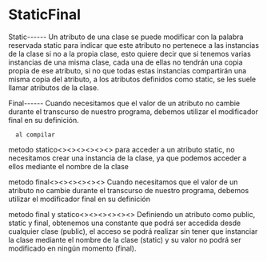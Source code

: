 # StaticFinal

Static------
      Un atributo de una clase se puede modificar con la palabra reservada static para indicar que este atributo no pertenece a las instancias de la clase si no a la propia clase, esto quiere decir que si tenemos varias instancias de una misma clase, cada una de ellas no tendrán una copia propia de ese atributo, si no que todas estas instancias compartirán una misma copia del atributo, a los atributos definidos como static, se les suele llamar atributos de la clase.

Final------ 
      Cuando necesitamos que el valor de un atributo no cambie durante el transcurso de nuestro programa, debemos utilizar el modificador final en su definición.
      
      
      al compilar 
      
metodo statico<><><><><><>
para acceder a un atributo static, no necesitamos crear una instancia de la clase, 
ya que podemos acceder a ellos mediante el nombre de la clase

metodo final<><><><><><>
Cuando necesitamos que el valor de un atributo no cambie durante el transcurso de nuestro programa, 
debemos utilizar el modificador final en su definición

metodo final y statico<><><><><><>
Definiendo un atributo como public, static y final, obtenemos una constante que podrá ser accedida desde cualquier clase (public), 
el acceso se podrá realizar sin tener que instanciar la clase mediante el nombre de la clase (static) 
y su valor no podrá ser modificado en ningún momento (final).

